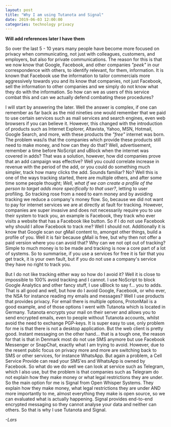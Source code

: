 ```yaml
---
layout: post
title: "Why I am using Tutanota and Signal"
date: 2019-06-03 12:00:00
categories: technology privacy
---
```


__Will add references later I have them__

So over the last 5 - 10 years many people have become more focused on
privacy when communicating, not just with colleagues, customers, and
employers, but also for private communications. The reason for this is
that we now know that Google, Facebook, and other companies _"peek"_
in our correspondence with others, to identify relevant, for them,
information. It is known that Facebook use the information to tailor
commercials more aggressively towards you and its know that companies,
not just Facebook, sell the information to other companies and we
simply do not know what they do with the information. So how can we as
users of this service combat this and can we actually defend combating
these procedures?

I will start by answering the later. Well the answer is complex, if
one can remember as far back as the mid nineties one would remember
that we paid to use certain services such as mail services and search
engines, even web browsers if you can believe it. However, this
changed with the introduction of products such as Internet Explorer,
Altavista, Yahoo, MSN, Hotmail, Google Search, and more, with these
products the _"free"_ internet was born. The problem was/is that the
companies which provide these products still need to make money, and
how can they do that? Well, advertisement, remember a time before
NoScript and uBlock when the internet was covered in adds? That was a
solution, however, how did companies prove that an add campaign was
effective? Well you could correlate increase in revenue with the
period of the add, or you could do something much simpler, track how
many clicks the add. Sounds familiar? No? Well this is one of the ways
tracking started, there are multiple others, and after some time some
people thought; _Well, what if we can create a profile of the person to target adds more specifically to that user?_, 
letting to user profiling. So tracking rose from a need to earn money 
and by avoiding tracking we reduce a company's money flow. So, 
because we did not want to pay for internet services we are at directly 
at fault for tracking. However, companies are super invasive and does 
not necessarily require you to use their system to track you, an 
example is Facebook, they track who ever visits a website that has
a Facebook like button. So if I do not use Facebook why should I 
allow Facebook to track me? Well I should not. Additionally it 
is know that Google scan our gMail content to, amongst other things, 
build a profile of you. Well it is fair because gMail is free, but 
why then not offer a paid version where you can avoid that? Why 
can we not opt out of tracking? Simple to much money is to be made
and tracking is now a core part of a lot of systems. So to summarise, 
if you use a services for free it is fair that you get track, it is
your own fault, but if you do not use a company's service they have 
no right to track you. 

But I do not like tracking either way so how do I avoid it? Well it is
close to impossible to 100% avoid tracking and I cannot.  I use
NoScript to block Google Analytics and other fancy stuff, I use uBlock
to say f... you to adds. That is all good and well, but how do I avoid
Google, Facebook, or who ever, the NSA for instance reading my emails
and messages? Well I use products that provides privacy. For email
there is multiple options, ProtonMail is a good example, and of those
options I went with Tutanota which is located in Germany. Tutanota
encrypts your mail on their server and allows you to send encrypted
emails, even to people without Tutanota accounts, whilst avoid the
need to exchange PGP-keys. It is super easy to use, only problem for
me is that there is not a desktop application. But the web client is
pretty good. Instant messaging on the other hand... that is a tough
one, the reason for that is that in Denmark most do not use SMS
anymore but use Facebook Messenger or SnapChat, exactly what I am
trying to avoid. However, due to the resent public focus on privacy
more and more are switching back to SMS or other services, for
instance WhatsApp. But again a problem, a Cell Service Provide can
read your SMS'es and WhatsApp is owned by Facebook. So what do we do
well we can look at service such as Telegram, which I also use, but
the problem is that companies such as Telegram do not explain how they
make money or what legal restrictions they are under. So the main
option for me is Signal from Open Whisper Systems. They explain how
they make money, what legal restrictions they are under AND more
importantly to me, almost everything they make is open source, so we
can evaluated what is actually happening. Signal provides end-to-end
encrypted messaging so they cannot analyse your data and neither can
others. So that is why I use Tutanota and Signal. 

_-Lars_

